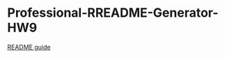 # Professional-RREADME-Generator-HW9

[README guide](https://coding-boot-camp.github.io/full-stack/github/professional-readme-guide)